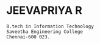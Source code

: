   #    JEEVAPRIYA R
    B.tech in Information Technology
    Saveetha Engineering College
    Chennai-600 023.


